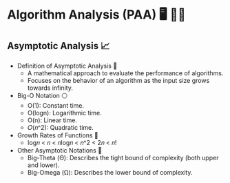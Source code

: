 # Algorithm Analysis (PAA) 🖥️ 👨‍🔬

## Asymptotic Analysis 📈
  - Definition of Asymptotic Analysis 📝
    - A mathematical approach to evaluate the performance of algorithms.
    - Focuses on the behavior of an algorithm as the input size grows towards infinity.
  - Big-O Notation ⚪
    - O(1): Constant time.
    - O(logn): Logarithmic time.
    - O(n): Linear time.
    - 𝑂(𝑛^2): Quadratic time.
  - Growth Rates of Functions 🔢
    - log𝑛 < 𝑛 < 𝑛log𝑛 < 𝑛^2 < 2𝑛 < 𝑛!
  - Other Asymptotic Notations 📑
    - Big-Theta (Θ): Describes the tight bound of complexity (both upper and lower).
    - Big-Omega (Ω): Describes the lower bound of complexity.

